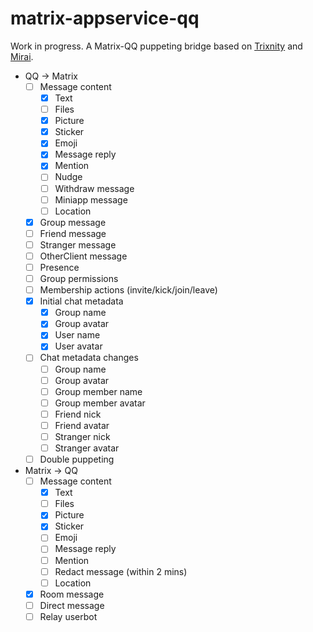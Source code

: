 # matrix-appservice-qq

Work in progress. A Matrix-QQ puppeting bridge based on [Trixnity](https://gitlab.com/benkuly/trixnity) and [Mirai](https://github.com/mamoe/mirai).

* QQ → Matrix
  * [ ] Message content
    * [x] Text
    * [ ] Files
    * [x] Picture
    * [x] Sticker
    * [x] Emoji
    * [x] Message reply
    * [x] Mention
    * [ ] Nudge
    * [ ] Withdraw message
    * [ ] Miniapp message
    * [ ] Location
  * [x] Group message
  * [ ] Friend message
  * [ ] Stranger message
  * [ ] OtherClient message
  * [ ] Presence
  * [ ] Group permissions
  * [ ] Membership actions (invite/kick/join/leave)
  * [x] Initial chat metadata
    * [x] Group name
    * [x] Group avatar
    * [x] User name
    * [x] User avatar
  * [ ] Chat metadata changes
    * [ ] Group name
    * [ ] Group avatar
    * [ ] Group member name
    * [ ] Group member avatar
    * [ ] Friend nick
    * [ ] Friend avatar
    * [ ] Stranger nick
    * [ ] Stranger avatar
  * [ ] Double puppeting
* Matrix → QQ
  * [ ] Message content
    * [x] Text
    * [ ] Files
    * [x] Picture
    * [x] Sticker
    * [ ] Emoji
    * [ ] Message reply
    * [ ] Mention
    * [ ] Redact message (within 2 mins)
    * [ ] Location
  * [x] Room message
  * [ ] Direct message
  * [ ] Relay userbot
